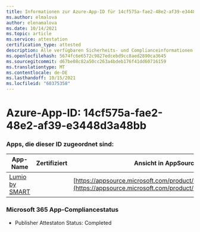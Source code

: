 ```yaml
---
title: Informationen zur Azure-App-ID für 14cf575a-fae2-48e2-af39-e3448d3a48bb
ms.author: elmalova
author: elenamalova
ms.date: 10/14/2021
ms.topic: article
ms.service: attestation
certification_type: attested
description: Alle verfügbaren Sicherheits- und Complianceinformationen für 14cf575a-fae2-48e2-af39-e3448d3a48bb.
ms.openlocfilehash: 5674fc6e6572c9827edcebd9cc8aed2890ca3645
ms.sourcegitcommit: d67be08c82a50cc263a4bdeb176f41dd60716159
ms.translationtype: MT
ms.contentlocale: de-DE
ms.lasthandoff: 10/15/2021
ms.locfileid: "60375358"
---
```

# <a name="azure-app-id-14cf575a-fae2-48e2-af39-e3448d3a48bb"></a>Azure-App-ID: 14cf575a-fae2-48e2-af39-e3448d3a48bb


### <a name="apps-associated-with-this-id"></a>Apps, die dieser ID zugeordnet sind:
| **App-Name** | **Zertifiziert** | **Ansicht in AppSource** |
|--------------|---------------|-----------------------|
| [Lumio by SMART](https://docs.microsoft.com/microsoft-365-app-certification/forward/WA200001874) |  | [https://appsource.microsoft.com/product/office/WA200001874](https://appsource.microsoft.com/product/office/WA200001874) |

### <a name="microsoft-365-app-compliance-status"></a>Microsoft 365 App-Compliancestatus
- Publisher Attestaton Status: Completed
